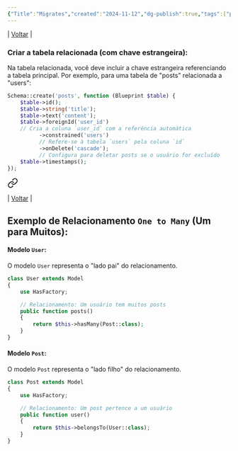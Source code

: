```yaml
---
{"Title":"Migrates","created":"2024-11-12","dg-publish":true,"tags":["pessoal/estudos","pessoal/quaseumdev"],"permalink":"/3-caixa-de-entrada/migrates/","dgPassFrontmatter":true}
---
```


| [Voltar](index) |

### **Criar a tabela relacionada (com chave estrangeira):**

Na tabela relacionada, você deve incluir a chave estrangeira referenciando a tabela principal. Por exemplo, para uma tabela de "posts" relacionada a "users":

```php
Schema::create('posts', function (Blueprint $table) {
    $table->id();
    $table->string('title');
    $table->text('content');
    $table->foreignId('user_id') 
    // Cria a coluna `user_id` com a referência automática
          ->constrained('users') 
          // Refere-se à tabela `users` pela coluna `id`
          ->onDelete('cascade'); 
          // Configura para deletar posts se o usuário for excluído
    $table->timestamps();
});

```

<div class="transclusion internal-embed is-loaded"><a class="markdown-embed-link" href="/3-caixa-de-entrada/model/" aria-label="Open link"><svg xmlns="http://www.w3.org/2000/svg" width="24" height="24" viewBox="0 0 24 24" fill="none" stroke="currentColor" stroke-width="2" stroke-linecap="round" stroke-linejoin="round" class="svg-icon lucide-link"><path d="M10 13a5 5 0 0 0 7.54.54l3-3a5 5 0 0 0-7.07-7.07l-1.72 1.71"></path><path d="M14 11a5 5 0 0 0-7.54-.54l-3 3a5 5 0 0 0 7.07 7.07l1.71-1.71"></path></svg></a><div class="markdown-embed">




| [Voltar](index) |
## Exemplo de Relacionamento `One to Many` (Um para Muitos):
#### **Modelo `User`:**
O modelo `User` representa o "lado pai" do relacionamento.
```php
class User extends Model
{
    use HasFactory;

    // Relacionamento: Um usuário tem muitos posts
    public function posts()
    {
        return $this->hasMany(Post::class);
    }
}
```
#### **Modelo `Post`:**
O modelo `Post` representa o "lado filho" do relacionamento.
```php
class Post extends Model
{
    use HasFactory;

    // Relacionamento: Um post pertence a um usuário
    public function user()
    {
        return $this->belongsTo(User::class);
    }
}

```

</div></div>
